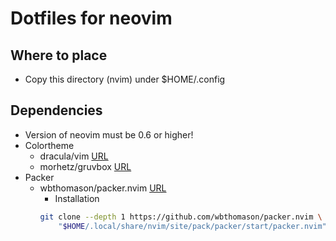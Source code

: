 # Dotfiles for neovim

## Where to place
- Copy this directory (nvim) under $HOME/.config

## Dependencies
- Version of neovim must be 0.6 or higher!
- Colortheme
    - dracula/vim
        [URL](https://github.com/dracula/vim)
    - morhetz/gruvbox
        [URL](https://github.com/morhetz/gruvbox.git)
- Packer
    - wbthomason/packer.nvim
        [URL](https://github.com/wbthomason/packer.nvim)
        - Installation
        ```bash
        git clone --depth 1 https://github.com/wbthomason/packer.nvim \
            "$HOME/.local/share/nvim/site/pack/packer/start/packer.nvim"
        ```
